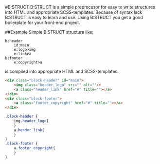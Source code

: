 #B:STRUCT
B:STRUCT is a simple preprocesor for easy to write structures into HTML and appropriate SCSS-templates. Because of syntax lack B:STRUCT is easy to learn and use. Using B:STRUCT you get a good boilerplate for your front-end project. 

##Example
Simple B:STRUCT structure like:
```
b:header
    id:main
    e:logo>img
    e:link>a
b:footer
    e:copyright>a
```
is compiled into appropriate HTML and SCSS-templates:
```html
<div class="block-header" id="main">
    <img class="header_logo" src="" alt=""/>
    <a class="header_link" href="#" title=""></a>
</div>
<div class="block-footer">
    <a class="footer_copyright" href="#" title=""></a>
</div>
```

```scss
.block-header {
    img.header_logo{
    }
    a.header_link{
    }
}
.block-footer {
    a.footer_copyright{
    }
}
```